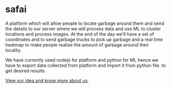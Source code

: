 # safai
A platform which will allow people to locate garbage around them and send the details to our server where we will process data and use ML to cluster locations and process images. At the end of the day we’ll have a set of coordinates and to send garbage trucks to pick up garbage and a real time heatmap to make people realize the amount of garbage around their locality.

We have currently used nodejs for platform and python for ML hence we have to export data collected from platform and import it from python file. to get desired results.

[View our idea and know more about us](https://github.com/saf-ai/safai/blob/master/SAF-AI%20About%20Us.pdf).
